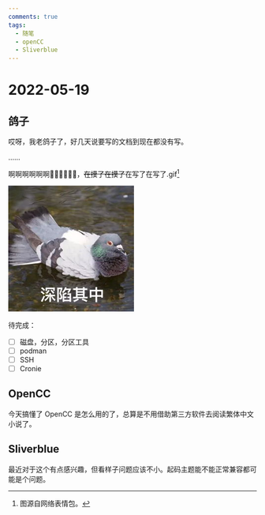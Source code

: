 ```yaml
---
comments: true
tags:
  - 随笔
  - openCC
  - Sliverblue
---
```


# 2022-05-19

## 鸽子

哎呀，我老鸽子了，好几天说要写的文档到现在都没有写。

……

啊啊啊啊啊啊🤣🤣🤣🤣🤣🤣，<del>在摸了在摸了</del>在写了在写了.gif[^1]

![image](./images/2022-05/gezi.jpeg)

待完成：

- [ ] 磁盘，分区，分区工具
- [ ] podman
- [ ] SSH
- [ ] Cronie

## OpenCC

今天搞懂了 OpenCC 是怎么用的了，总算是不用借助第三方软件去阅读繁体中文小说了。

## Sliverblue

最近对于这个有点感兴趣，但看样子问题应该不小。起码主题能不能正常兼容都可能是个问题。

[^1]: 图源自网络表情包。
